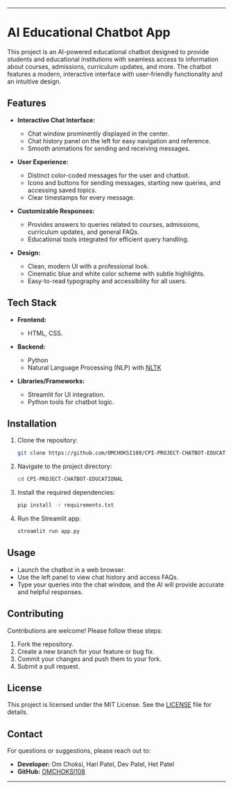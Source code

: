 
---

# AI Educational Chatbot App  

This project is an AI-powered educational chatbot designed to provide students and educational institutions with seamless access to information about courses, admissions, curriculum updates, and more. The chatbot features a modern, interactive interface with user-friendly functionality and an intuitive design.  

## Features  

- **Interactive Chat Interface:**  
  - Chat window prominently displayed in the center.  
  - Chat history panel on the left for easy navigation and reference.  
  - Smooth animations for sending and receiving messages.  

- **User Experience:**  
  - Distinct color-coded messages for the user and chatbot.  
  - Icons and buttons for sending messages, starting new queries, and accessing saved topics.  
  - Clear timestamps for every message.  

- **Customizable Responses:**  
  - Provides answers to queries related to courses, admissions, curriculum updates, and general FAQs.  
  - Educational tools integrated for efficient query handling.  

- **Design:**  
  - Clean, modern UI with a professional look.  
  - Cinematic blue and white color scheme with subtle highlights.  
  - Easy-to-read typography and accessibility for all users.  

## Tech Stack  

- **Frontend:**  
  - HTML, CSS.

- **Backend:**  
  - Python  
  - Natural Language Processing (NLP) with [NLTK](https://www.nltk.org/)  

- **Libraries/Frameworks:**  
  - Streamlit for UI integration.  
  - Python tools for chatbot logic.  

## Installation  

1. Clone the repository:  
   ```bash  
   git clone https://github.com/OMCHOKSI108/CPI-PROJECT-CHATBOT-EDUCATIONAL.git  
   ```  

2. Navigate to the project directory:  
   ```bash  
   cd CPI-PROJECT-CHATBOT-EDUCATIONAL
   ```  

3. Install the required dependencies:  
   ```bash  
   pip install -r requirements.txt  
   ```  

4. Run the Streamlit app:  
   ```bash  
   streamlit run app.py  
   ```  

## Usage  

- Launch the chatbot in a web browser.  
- Use the left panel to view chat history and access FAQs.  
- Type your queries into the chat window, and the AI will provide accurate and helpful responses.  

## Contributing  

Contributions are welcome! Please follow these steps:  
1. Fork the repository.  
2. Create a new branch for your feature or bug fix.  
3. Commit your changes and push them to your fork.  
4. Submit a pull request.  

## License  

This project is licensed under the MIT License. See the [LICENSE](LICENSE) file for details.  

## Contact  

For questions or suggestions, please reach out to:  
- **Developer:** Om Choksi, Hari Patel, Dev Patel, Het Patel  
- **GitHub:** [OMCHOKSI108](https://github.com/OMCHOKSI108)  

---
